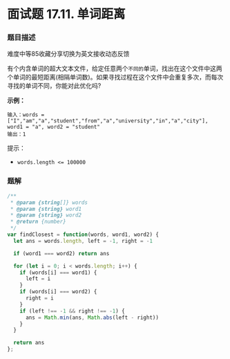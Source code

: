 # 面试题 17.11. 单词距离

### 题目描述

难度中等85收藏分享切换为英文接收动态反馈

有个内含单词的超大文本文件，给定任意两个`不同的`单词，找出在这个文件中这两个单词的最短距离(相隔单词数)。如果寻找过程在这个文件中会重复多次，而每次寻找的单词不同，你能对此优化吗?

**示例：**

```
输入：words = ["I","am","a","student","from","a","university","in","a","city"], word1 = "a", word2 = "student"
输出：1
```

提示：

- `words.length <= 100000`

### 题解

```jsx
/**
 * @param {string[]} words
 * @param {string} word1
 * @param {string} word2
 * @return {number}
 */
var findClosest = function(words, word1, word2) {
  let ans = words.length, left = -1, right = -1

  if (word1 === word2) return ans

  for (let i = 0; i < words.length; i++) {
    if (words[i] === word1) {
      left = i
    }
    if (words[i] === word2) {
      right = i
    }
    if (left !== -1 && right !== -1) {
      ans = Math.min(ans, Math.abs(left - right))
    }
  }

  return ans
};
```